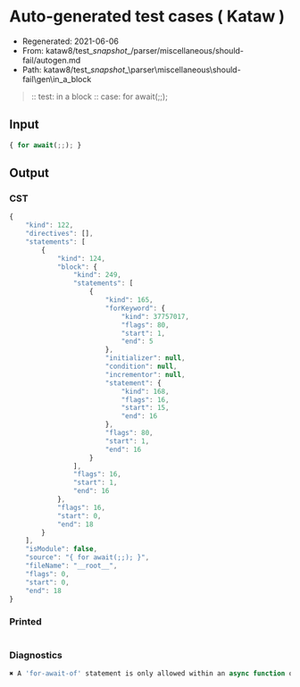 # Auto-generated test cases ( Kataw )
- Regenerated: 2021-06-06
- From: kataw8/test\__snapshot__/parser/miscellaneous/should-fail/autogen.md
- Path: kataw8/test\__snapshot__\parser\miscellaneous\should-fail\gen\in_a_block
> :: test: in a block
> :: case: for await(;;);
## Input

`````js
{ for await(;;); }
`````
## Output

### CST

```javascript
{
    "kind": 122,
    "directives": [],
    "statements": [
        {
            "kind": 124,
            "block": {
                "kind": 249,
                "statements": [
                    {
                        "kind": 165,
                        "forKeyword": {
                            "kind": 37757017,
                            "flags": 80,
                            "start": 1,
                            "end": 5
                        },
                        "initializer": null,
                        "condition": null,
                        "incrementor": null,
                        "statement": {
                            "kind": 168,
                            "flags": 16,
                            "start": 15,
                            "end": 16
                        },
                        "flags": 80,
                        "start": 1,
                        "end": 16
                    }
                ],
                "flags": 16,
                "start": 1,
                "end": 16
            },
            "flags": 16,
            "start": 0,
            "end": 18
        }
    ],
    "isModule": false,
    "source": "{ for await(;;); }",
    "fileName": "__root__",
    "flags": 0,
    "start": 0,
    "end": 18
}
```

### Printed

```javascript

```

### Diagnostics

```javascript
✖ A 'for-await-of' statement is only allowed within an async function or async generator. - start: 11, end: 12

```

